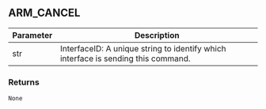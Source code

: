 ## ARM_CANCEL


| Parameter | Description |
| --- | --- |
| str | InterfaceID: A unique string to identify which interface is sending this command. |


### Returns

`None`


